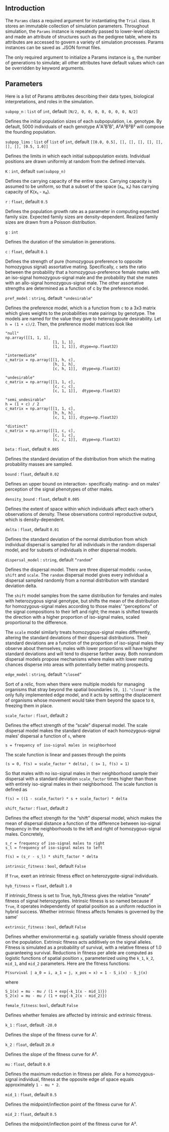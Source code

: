 ## Introduction
The `Params` class a required argument for instantiating the `Trial` class. It stores an immutable collection of simulation parameters. Throughout simulation, the `Params` instance is repeatedly passed to lower-level objects and made an attribute of structures such as the pedigree table, where its attributes are accessed to govern a variety of simulation processes. Params instances can be saved as .JSON format files.

The only required argument to initialize a Params instance is `g`, the number of generations to simulate; all other attributes have default values which can be overridden by keyword arguments.

## Parameters
Here is a list of Params attributes describing their data types, biological interpretations, and roles in the simulation.

`subpop_n` : `list` of `int`, default `[N/2, 0, 0, 0, 0, 0, 0, 0, N/2]`

Defines the initial population sizes of each subpopulation, i.e. genotype. By default, 5000 individuals of each genotype A¹A¹B¹B¹, A²A²B²B² will compose the founding population.

`subpop_lims` : `list` of `list` of `int`, default `[[0.0, 0.5], [], [], [], [], [], [], [], [0.5, 1.0]]`

Defines the limits in which each initial subpopulation exists. Individual positions are drawn uniformly at random from the defined intervals.

`K` : `int`, default `sum(subpop_n)`

Defines the carrying capacity of the entire space. Carrying capacity is assumed to be uniform, so that a subset of the space (x₀, x₁) has carrying capacity of K(x₁ - x₀).

`r` : `float`, default `0.5`

Defines the population growth rate as a parameter in computing expected family size. Expected family sizes are density-dependent. Realized family sizes are drawn from a Poisson distribution.

`g` : `int`

Defines the duration of the simulation in generations.

`c` : `float`, default `0.1`

Defines the strength of pure (homozygous preference to opposite homozygous signal) assortative mating. Specifically, `c` sets the ratio between the probability that a homozygous-preference female mates with an iso-signal homozygous-signal male and the probability that she mates with an allo-signal homozygous-signal male. The other assortative strengths are determined as a function of c by the preference model.

`pref_model` : `string`, default `"undesirable"`

Defines the preference model, which is a function from `c` to a 3x3 matrix which gives weights to the probabilities mate pairings by genotype. The models are named for the value they give to heterozygoute desirability. Let `h = (1 + c)/2`. Then, the preference model matrices look like

	"null"
	np.array([[1, 1, 1],
                         [1, 1, 1],
                         [1, 1, 1]], dtype=np.float32)

	"intermediate"
    c_matrix = np.array([[1, h, c],
                         [h, 1, h],
                         [c, h, 1]],  dtype=np.float32)

	"undesirable"
    c_matrix = np.array([[1, 1, c],
                         [c, c, c],
                         [c, 1, 1]],  dtype=np.float32)

	"semi_undesirable"
    h = (1 + c) / 2
    c_matrix = np.array([[1, 1, c],
                         [h, h, h],
                         [c, 1, 1]], dtype=np.float32)

	"distinct"
    c_matrix = np.array([[1, c, c],
                         [c, 1, c],
                         [c, c, 1]],  dtype=np.float32)

`beta` : `float`, default `0.005`

Defines the standard deviation of the distribution from which the mating probability masses are sampled. 

`bound` : `float`, default `0.02`

Defines an upper bound on interaction- specifically mating- and on males’ perception of the signal phenotypes of other males.

`density_bound` : `float`, default `0.005`

Defines the extent of space within which individuals affect each other’s observations of density. These observations control reproductive output, which is density-dependent.

`delta` : `float`, default `0.01`

Defines the standard deviation of the normal distribution from which individual dispersal is sampled for all individuals in the random dispersal model, and for subsets of individuals in other dispersal models.

`dispersal_model` : `string`, default `“random”`

Defines the dispersal model. There are three dispersal models: `random`, `shift` and `scale`. The `random` dispersal model gives every individual a dispersal sampled randomly from a normal distribution with standard deviation delta.

The `shift` model samples from the same distribution for females and males with heterozygous signal genotype, but shifts the mean of the distribution for homozygous-signal males according to those males’ “perceptions” of the signal compositions to their left and right; the mean is shifted towards the direction with a higher proportion of iso-signal males, scaled proportional to the difference.

The `scale` model similarly treats homozygous-signal males differently, altering the standard deviations of their dispersal distributions. Their standard deviations are a function of the proportion of iso-signal males they observe about themselves; males with lower proportions will have higher standard deviations and will tend to disperse farther away.
Both nonrandom dispersal models propose mechanisms where males with lower mating chances disperse into areas with potentially better mating prospects.

`edge_model` : `string`, default `“closed”`

Sort of a relic, from when there were multiple models for managing organisms that stray beyond the spatial boundaries `[0, 1]`. `"closed"` is the only fully implemented edge model, and it acts by setting the displacement of organisms whose movement would take them beyond the space to `0`, freezing them in place.

`scale_factor` : `float`, default `2`

Defines the effect strength of the “scale” dispersal model. The scale dispersal model makes the standard deviation of each homozygous-signal males’ dispersal a function of `s`, where

	s = frequency of iso-signal males in neighborhood

The scale function is linear and passes through the points

	(s = 0, f(s) = scale_factor * delta), ( s= 1, f(s) = 1)

So that males with no iso-signal males in their neighborhood sample their dispersal with a standard deviation `scale_factor` times higher than those with entirely iso-signal males in their neighborhood. The scale function is defined as

	f(s) = ((1 - scale_factor) * s + scale_factor) * delta

`shift_factor` : `float`, default `2`

Defines the effect strength for the “shift” dispersal model, which makes the mean of dispersal distance a function of the difference between iso-signal frequency in the neighborhoods to the left and right of homozygous-signal males. Concretely,

	s_r = frequency of iso-signal males to right 
	s_l = frequency of iso-signal males to left

	f(s) = (s_r - s_l) * shift_factor * delta

`intrinsic_fitness` : `bool`, default `False`

If `True`, exert an intrinsic fitness effect on heterozygote-signal individuals.

`hyb_fitness` = `float`, default `1.0`

If intrinsic_fitness is set to True, hyb_fitness gives the relative “innate” fitness of signal heterozygotes. Intrinsic fitness is so named because if `True`, it operates independently of spatial position as a uniform reduction in hybrid success. Whether intrinsic fitness affects females is governed by the same’

`extrinsic_fitness` : `bool`, default `False`

Defines whether environmental e.g. spatially variable fitness should operate on the population. Extrinsic fitness acts additively on the signal alleles. Fitness is simulated as a probability of survival, with a relative fitness of 1.0 guaranteeing survival. Reductions in fitness per allele are computed as logistic functions of spatial position `x`, parameterized using the `k_1`, `k_2`, `mid_1`, and `mid_2` parameters. Here are the fitness functions:

	P(survival | a_0 = i, a_1 = j, x_pos = x) = 1 - S_i(x) - S_j(x)

where

	S_1(x) = mu - mu / (1 + exp{-k_1(x - mid_1)})
	S_2(x) = mu - mu / (1 + exp{-k_2(x - mid_2)})

`female_fitness`: `bool`, default `False`

Defines whether females are affected by intrinsic and extrinsic fitness. 

`k_1` : `float`, default `-20.0`

Defines the slope of the fitness curve for A¹.	

`k_2` : `float`, default `20.0`

Defines the slope of the fitness curve for A². 

`mu` : `float`, default `0.0`

Defines the maximum reduction in fitness per allele. For a homozygous-signal individual, fitness at the opposite edge of space equals approximately `1 - mu * 2`.

`mid_1` : `float`, default `0.5`

Defines the midpoint/inflection point of the fitness curve for A¹.

`mid_2` : `float`, default `0.5`

Defines the midpoint/inflection point of the fitness curve for A². 
